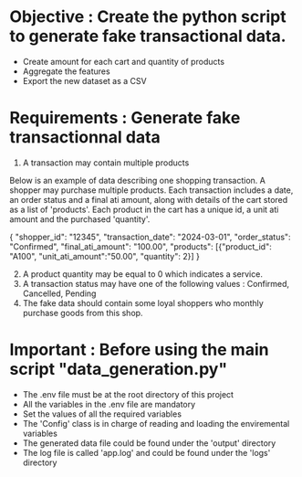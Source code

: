 # Objective : Create the python script to generate fake transactional data.
- Create amount for each cart and quantity of products
- Aggregate the features
- Export the new dataset as a CSV

# Requirements : Generate fake transactionnal data

1. A transaction may contain multiple products

Below is an example of data describing one shopping transaction. A shopper may purchase multiple products. Each transaction includes a date, an order status and a final ati amount, along with details of the cart stored as a list of 'products'. Each product in the cart has a unique id, a unit ati amount and the purchased 'quantity'.

{ "shopper_id": "12345", "transaction_date": "2024-03-01", "order_status": "Confirmed",
"final_ati_amount": "100.00", "products": [{"product_id": "A100", "unit_ati_amount":"50.00", "quantity": 2}] }

2. A product quantity may be equal to 0 which indicates a service.
3. A transaction status may have one of the following values : Confirmed, Cancelled, Pending
4. The fake data should contain some loyal shoppers who monthly purchase goods from this shop.

# Important : Before using the main script "data_generation.py"

 - The .env file must be at the root directory of this project
 - All the variables in the .env file are mandatory 
 - Set the values of all the required variables 
 - The 'Config' class is in charge of reading and loading the enviremental variables
 - The generated data file could be found under the 'output' directory
 - The log file is called 'app.log' and could be found under the 'logs' directory
